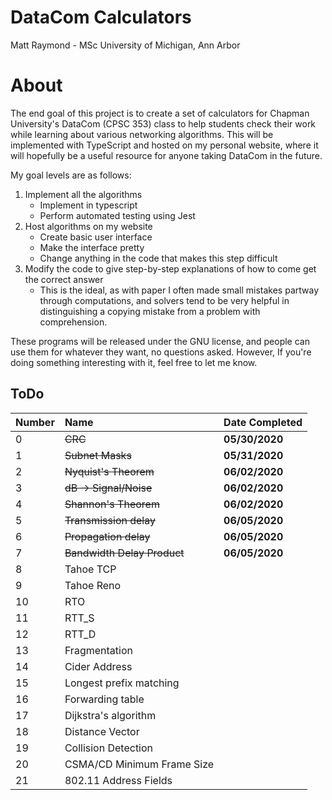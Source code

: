 # DataCom Calculators
Matt Raymond - MSc University of Michigan, Ann Arbor

# About
The end goal of this project is to create a set of calculators for Chapman University's DataCom (CPSC 353) class to help students check their work while learning about various networking algorithms. This will be implemented with TypeScript and hosted on my personal website, where it will hopefully be a useful resource for anyone taking DataCom in the future.

My goal levels are as follows:
1. Implement all the algorithms
    - Implement in typescript
    - Perform automated testing using Jest
2. Host algorithms on my website
    - Create basic user interface
    - Make the interface pretty
    - Change anything in the code that makes this step difficult
3. Modify the code to give step-by-step explanations of how to come get the correct answer
    - This is the ideal, as with paper I often made small mistakes partway through computations, and solvers tend to be very helpful in distinguishing a copying mistake from a problem with comprehension.

These programs will be released under the GNU license, and people can use them for whatever they want, no questions asked. However, If you're doing something interesting with it, feel free to let me know.

## ToDo
| Number |  Name                       | Date Completed |
|:-------|:----------------------------|:---------------|
| 0      | ~~CRC~~                     | **05/30/2020** |
| 1      | ~~Subnet Masks~~            | **05/31/2020** |
| 2      | ~~Nyquist's Theorem~~       | **06/02/2020** |
| 3      | ~~dB -> Signal/Noise~~      | **06/02/2020** |
| 4      | ~~Shannon's Theorem~~       | **06/02/2020** |
| 5      | ~~Transmission delay~~      | **06/05/2020** |
| 6      | ~~Propagation delay~~       | **06/05/2020** |
| 7      | ~~Bandwidth Delay Product~~ | **06/05/2020** |
| 8      | Tahoe TCP                   |                |
| 9      | Tahoe Reno                  |                |
| 10     | RTO                         |                |
| 11     | RTT_S                       |                |
| 12     | RTT_D                       |                |
| 13     | Fragmentation               |                |
| 14     | Cider Address               |                |
| 15     | Longest prefix matching     |                |
| 16     | Forwarding table            |                |
| 17     | Dijkstra's algorithm        |                |
| 18     | Distance Vector             |                |
| 19     | Collision Detection         |                |
| 20     | CSMA/CD Minimum Frame Size  |                |
| 21     | 802.11 Address Fields       |                |
